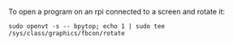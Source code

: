 To open a program on an rpi connected to a screen and rotate it:

```shell
sudo openvt -s -- bpytop; echo 1 | sudo tee /sys/class/graphics/fbcon/rotate
```

